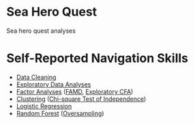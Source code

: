 # Sea Hero Quest
Sea hero quest analyses


# Self-Reported Navigation Skills
- [Data Cleaning](https://github.com/LilianYou/Sea_Hero_Quest/blob/main/Raw_UserData_PreProcessing.ipynb)
- [Exploratory Data Analyses](https://github.com/LilianYou/Sea_Hero_Quest/blob/main/DemographicsAnalysis_shared.ipynb)
- [Factor Analyses](https://github.com/LilianYou/Sea_Hero_Quest/blob/main/Detecting_Latent_Factors_in_Demographic_Information.ipynb) ([FAMD](https://github.com/LilianYou/Sea_Hero_Quest/blob/main/Exploratory_Factor_Analysis_FAMD.ipynb), [Exploratory CFA](https://github.com/LilianYou/Sea_Hero_Quest/blob/main/Exploratory_CFA_shared.ipynb))
- [Clustering](https://github.com/LilianYou/Sea_Hero_Quest/blob/main/Clustering_shared.ipynb) ([Chi-square Test of Independence](https://github.com/LilianYou/Sea_Hero_Quest/blob/main/Chi_Square_Test_Cluster_shared.ipynb))
- [Logistic Regression](https://github.com/LilianYou/Sea_Hero_Quest/blob/main/Ordinal_Regression_Analysis_Shared.ipynb)
- [Random Forest](https://github.com/LilianYou/Sea_Hero_Quest/blob/main/RandomForest_Shared.ipynb) ([Oversampling](https://github.com/LilianYou/Sea_Hero_Quest/blob/main/Oversampling.ipynb))
